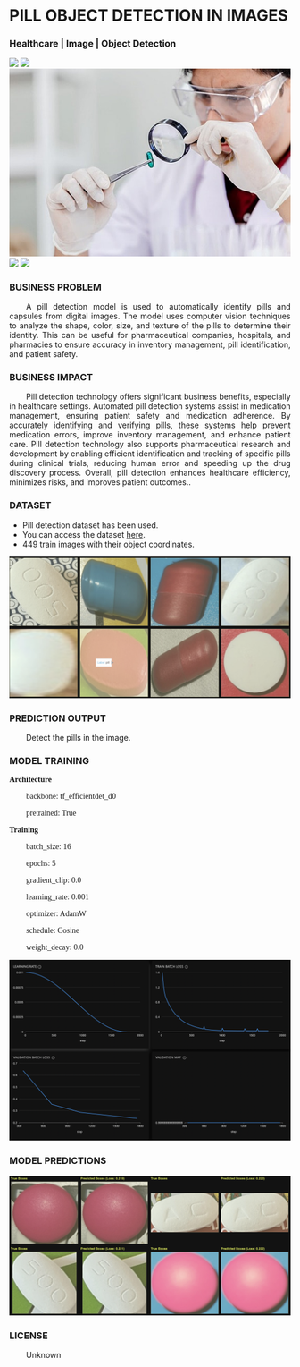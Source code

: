# PILL OBJECT DETECTION IN IMAGES
### Healthcare  | Image | Object Detection

![](https://github.com/h2oai/HT-Catalog/blob/1432be958ab3f41b67c57c241b946b4a3d4699e1/Assets/DL_Models/22_Pill%20Detection/cover.png)
![](https://github.com/h2oai/HT-Catalog/blob/1432be958ab3f41b67c57c241b946b4a3d4699e1/Assets/DL_Models/22_Pill%20Detection/cover.jpg)
![](https://github.com/h2oai/HT-Catalog/blob/1432be958ab3f41b67c57c241b946b4a3d4699e1/Assets/DL_Models/22_Pill%20Detection/cover.jpeg)
![](https://github.com/h2oai/HT-Catalog/blob/1432be958ab3f41b67c57c241b946b4a3d4699e1/Assets/DL_Models/22_Pill%20Detection/cover.webp)
![](https://github.com/h2oai/HT-Catalog/blob/1432be958ab3f41b67c57c241b946b4a3d4699e1/Assets/DL_Models/22_Pill%20Detection/cover)

### BUSINESS PROBLEM
<p style='text-align: justify; text-indent: 30px;'>A pill detection model is used to automatically identify pills and capsules from digital images. The model uses computer vision techniques to analyze the shape, color, size, and texture of the pills to determine their identity. This can be useful for pharmaceutical companies, hospitals, and pharmacies to ensure accuracy in inventory management, pill identification, and patient safety.</p>

### BUSINESS IMPACT
<p style='text-align: justify; text-indent: 30px;'>Pill detection technology offers significant business benefits, especially in healthcare settings. Automated pill detection systems assist in medication management, ensuring patient safety and medication adherence. By accurately identifying and verifying pills, these systems help prevent medication errors, improve inventory management, and enhance patient care. Pill detection technology also supports pharmaceutical research and development by enabling efficient identification and tracking of specific pills during clinical trials, reducing human error and speeding up the drug discovery process. Overall, pill detection enhances healthcare efficiency, minimizes risks, and improves patient outcomes..</p>

### DATASET
- Pill detection dataset has been used.
- You can access the dataset [here](s3://apac-cds/ht_datasets/object_detection/pill_object_detection.zip).
- 449 train images with their object coordinates.

![train data](https://github.com/h2oai/HT-Catalog/blob/1432be958ab3f41b67c57c241b946b4a3d4699e1/Assets/DL_Models/22_Pill%20Detection/train%20data.png)

### PREDICTION OUTPUT
<p style='text-align: justify; text-indent: 30px;'>Detect the pills in the image.</p>

### MODEL TRAINING
<p style='font-family:JackInput Regular;'><b>Architecture</b></p>
<p style='text-align: justify; text-indent: 30px;font-family:JackInput Regular;'>backbone: tf_efficientdet_d0</p>
<p style='text-align: justify; text-indent: 30px;font-family:JackInput Regular;'>pretrained: True</p>

<p style='font-family:JackInput Regular;'><b>Training</b></p>
<p style='text-align: justify; text-indent: 30px;font-family:JackInput Regular;'>batch_size: 16</p>
<p style='text-align: justify; text-indent: 30px;font-family:JackInput Regular;'>epochs: 5</p>
<p style='text-align: justify; text-indent: 30px;font-family:JackInput Regular;'>gradient_clip: 0.0</p>
<p style='text-align: justify; text-indent: 30px;font-family:JackInput Regular;'>learning_rate: 0.001</p>
<p style='text-align: justify; text-indent: 30px;font-family:JackInput Regular;'>optimizer: AdamW</p>
<p style='text-align: justify; text-indent: 30px;font-family:JackInput Regular;'>schedule: Cosine</p>
<p style='text-align: justify; text-indent: 30px;font-family:JackInput Regular;'>weight_decay: 0.0</p>

![chart](https://github.com/h2oai/HT-Catalog/blob/1432be958ab3f41b67c57c241b946b4a3d4699e1/Assets/DL_Models/22_Pill%20Detection/chart.png)

### MODEL PREDICTIONS

![Validation Predictions](https://github.com/h2oai/HT-Catalog/blob/1432be958ab3f41b67c57c241b946b4a3d4699e1/Assets/DL_Models/22_Pill%20Detection/Validation%20Predictions.png)

### LICENSE
<p style='text-align: justify; text-indent: 30px;'>Unknown</p>
    